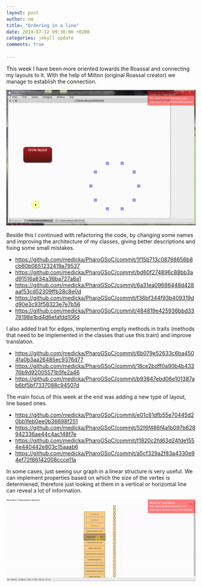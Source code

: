```yaml
---
layout: post
author: nm
title: "Ordering in a line"
date: 2019-07-12 09:38:00 +0200
categories: jekyll update
comments: true

---
```


<p>This week I have been more oriented towards the Roassal and connecting my layouts to it. With the help of Milton (original Roassal creator) we manage to establish the connection. </p>

![](/images/RoassalGif.gif)

<p>Beside this I continued with refactoring the code, by changing some names and improving the architecture of my classes, giving better descriptions and fixing some small mistakes.</p>

- <https://github.com/medicka/PharoGSoC/commit/1f15b713c08768656b8cb60b0651232419a79537>
- <https://github.com/medicka/PharoGSoC/commit/bd60f274896c88bb3ad91516a834a36ba727a8a1>
- <https://github.com/medicka/PharoGSoC/commit/6a31ea09686448d428aaf53cd52309ffb28c8e0d>
- <https://github.com/medicka/PharoGSoC/commit/f36bf344f93b409319dd90e3c93f58323e7e7b56>
- <https://github.com/medicka/PharoGSoC/commit/484819e425936bbd3378198e1bd4d6efafdd106d>


<p>I also added trait for edges, implementing empty methods in traits (methods that need to be implemented in the classes that use this train) and improve translation. </p>

- <https://github.com/medicka/PharoGSoC/commit/6b079e52633c6ba4504fa0b3aa26485ec9376d77>
- <https://github.com/medicka/PharoGSoC/commit/18ce2bdff0a90b4b43376b9d92005571b5fe2a46>
- <https://github.com/medicka/PharoGSoC/commit/b93847ebd06e101387ab6bf5bf7337088c94507d>

<p>The main focus of this week at the end was adding a new type of layout, line based ones. </p>

- <https://github.com/medicka/PharoGSoC/commit/e01c61dfb55e70445d20bb1feb0ee0b36698f251>
- <https://github.com/medicka/PharoGSoC/commit/52f6f486f4a1b097b628942336ae44c4ac148f7e>
- <https://github.com/medicka/PharoGSoC/commit/f1820c2fd63d24fde1554e440442e803c15aaab6>
- <https://github.com/medicka/PharoGSoC/commit/a5cf329a2f83a4330e94ef72f86142008ccce11a>

<p>In some cases, just seeing our graph in a linear structure is very useful. We can implement properties based on which the size of the vertex is determiened, therefore just looking at them in a vertical or horizontal line can reveal a lot of information. </p>

![](/images/HorizVertic.gif)

